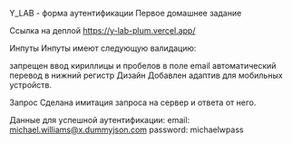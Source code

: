 Y_LAB - форма аутентификации
Первое домашнее задание

Ссылка на деплой
https://y-lab-plum.vercel.app/

Инпуты
Инпуты имеют следующую валидацию:

запрещен ввод кириллицы и пробелов
в поле email автоматический перевод в нижний регистр
Дизайн
Добавлен адаптив для мобильных устройств.

Запрос
Сделана имитация запроса на сервер и ответа от него.

Данные для успешной аутентификации: email: michael.williams@x.dummyjson.com password: michaelwpass
